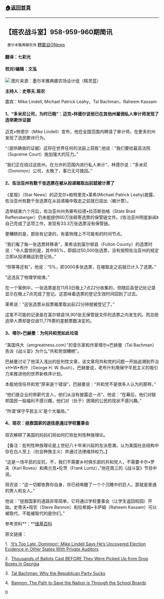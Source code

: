 ###  [:house:返回首頁](https://github.com/ourhimalayas/txt)
---

## 【班农战斗室】958-959-960期简讯
` 墨尔本雅典娜农场` [轉載自GNews](https://gnews.org/zh-hans/1258977/)

#### 翻译：七彩光

#### 校对/编辑：文泓
![]()![](https://gnews-media-offload.s3.amazonaws.com/wp-content/uploads/2021/05/20042340/954-955-956_-1.png)
图片来源：墨尔本雅典娜农场设计组（精灵蓝）

**主持人：史蒂夫.班农**

嘉宾：Mike Lindell, Michael Patrick Leahy，Tal Bachman，Raheem Kassam

#### **1、“多米尼公司，为时已晚”：迈克•林德尔说他已在其他州雇佣私人审计师发现了选举欺诈证据**

迈克•林德尔（Mike Lindell）宣布，他在全国范围内聘请了审计师，在更多的州发现了选民欺诈行为。

“（提供确凿的证据）这将在世界任何的法庭上获胜”,他说：“我们要给最高法院（Supreme Court）施加强大的压力。”

“我们正在绕过这些州，在允许的范围内进行私人审计”，林德尔说：“多米尼（Dominion）公司，太晚了，事已无可挽回。”

#### 2、佐治亚州有数千张选票在被从投递箱取出前就被计票了

《星报》（Star News）的迈克尔•帕特里克•莱希(Michael Patrick Leahy)披露，佐治亚州有数千张选票在从投递箱中取走之前就已投出（被计票）。

选举结束六个月后，佐治亚州州务卿布拉德•拉芬斯伯格（State Brad Raffensberger）仍未能提供60万张邮寄选票的保管链文件。《佐治亚州明星新闻》自己完成了这项工作，发现有33.3万张选票没有保管链。

更糟糕的是，那些有记录的，有着物理上不可能有的时间节点。

“我们看了每一张选票转移表”，莱希谈到富尔顿县（Fulton County）的选票时说：“令人震惊的是，其中85%，即超过50,000张选票，没有按照佐治亚州的规定立即从投递箱运到登记处。”

“但等等还有”，他说：“5%，即3000多张选票，在被取走之前就已计入了选票。”

“这违反了物理学规律。”

在一个案例中，一张选票是在11月3日晚上7点22分收集的，但随后县登记处记录显示在晚上7点完成了登记。这意味着选票的登记生效时间回到了过去。

莱希说：“这张选票从投票箱里取出前22分钟就被登记了。”

这笔不可能的记录是在富尔顿县18,901张无保管链文件的选票之内发生的。而总统选举人票却是仅由11,779票的差额票数决定的。

#### 3、塔尔•巴赫曼：为何共和党如此垃圾

“美国伟大（amgreatness.com）”的音乐家和作家塔尔•巴赫曼（Tal Bachman）告诉《战斗室》为什么“共和党很糟糕”。

巴赫曼讨论了他深入浅出的批判性文章，该文章将共和党的问题一开始追溯到乔治•H•W•布什（George H. W. Bush）。巴赫曼说，老布什利用保守平民主义的吸引力来推进他的世界新秩序计划。

本能地信任共和党“原来是个错误”，巴赫曼说：“共和党不是很多人认为的那样。”

“他们是企业的带薪代言人，他们从没有披露这一点”，他说：“在幕后，他们对联邦国民一般福利不感兴趣，他们对（处于）困境的公民的现状不感兴趣。”

“所谓‘保守平民主义’是个大骗局。”

#### 4、班农：拯救国家的途径是通过学校董事会

班农解释了美国的妈妈们将如何打败批判性种族理论。

【备注：批判性种族理论是上世纪八十年来兴起的左派思潮，认为美国社会结构中存在白人至上（社会种族主义）并通过法律维持权力。】

“这是一场平民的反抗，不，我们不需要乡村俱乐部的共和党人，不需要卡尔•罗夫（Karl Roves）和弗兰克•伦茨（Frank Luntz），”他在周三的《战斗室》节目中说。

班农说：“这一切都依靠你自身，你已经唤醒了一个个沉睡中的巨人，那就是普通的男人和女人。”

他说：“拯救国家的道路非常简单，它将通过学校董事会（让学生返回校园）开始。史蒂夫•班农（Steve Bannon）和拉希姆•卡萨姆（Raheem Kassam）可以被取代，不能被取代的是你们。”

参考资料**：**[维基百科](https://www.wikipedia.org/)

原文链接：

1.  [‘It’s Too Late, Dominion’: Mike Lindell Says He’s Uncovered Election Evidence in Other States With Private Auditors](https://warroom.org/2021/05/19/its-too-late-dominion-mike-lindell-says-hes-uncovered-election-evidence-in-other-states-with-private-auditors/)

2.  [Thousands of Ballots Cast BEFORE They Were Picked Up from Drop Boxes in Georgia](https://warroom.org/2021/05/19/thousands-of-ballots-cast-before-they-were-picked-up-from-drop-boxes-in-georgia/)

3.  [Tal Bachman: Why the Republican Party Sucks](https://warroom.org/2021/05/19/tal-bachman-why-the-republican-party-sucks/)

4.  [Bannon: The Path to Save the Nation is Through the School Boards](https://warroom.org/2021/05/19/bannon-the-path-to-save-the-nation-is-through-the-school-boards/)

0
